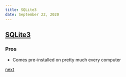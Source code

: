 ```yaml
---
title: SQLite3
date: September 22, 2020
---
```


## [SQLite3](https://www.sqlite.org/index.html)

### Pros

- Comes pre-installed on pretty much every computer

[next](/src/slides/152-sqlite3.md.html)
